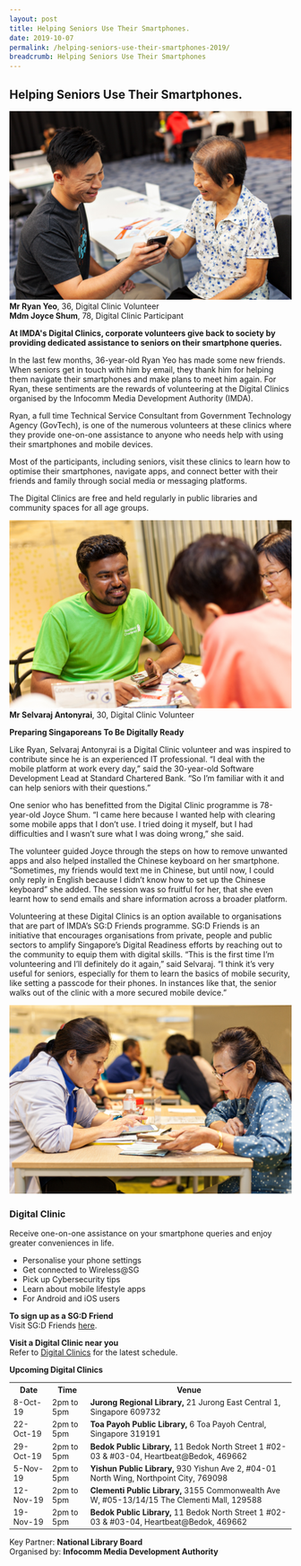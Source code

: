```yaml
---
layout: post
title: Helping Seniors Use Their Smartphones.
date: 2019-10-07
permalink: /helping-seniors-use-their-smartphones-2019/
breadcrumb: Helping Seniors Use Their Smartphones
---
```


## Helping Seniors Use Their Smartphones.<br>

![image1](/images/articles/helping-seniors-use-their-smartphones/helping-seniors-use-their-smartphones-1.jpg)
**Mr Ryan Yeo**, 36, Digital Clinic Volunteer<br>
**Mdm Joyce Shum**, 78, Digital Clinic Participant<br>

**At IMDA's Digital Clinics, corporate volunteers give back to society by providing dedicated assistance to seniors on their smartphone queries.**<br>

In the last few months, 36-year-old Ryan Yeo has made some new friends. When seniors get in touch with him by email, they thank him for helping them navigate their smartphones and make plans to meet him again. For Ryan, these sentiments are the rewards of volunteering at the Digital Clinics organised by the Infocomm Media Development Authority (IMDA).<br>  

Ryan, a full time Technical Service Consultant from Government Technology Agency (GovTech), is one of the numerous volunteers at these clinics where they provide one-on-one assistance to anyone who needs help with using their smartphones and mobile devices.<br>

Most of the participants, including seniors, visit these clinics to learn how to optimise their smartphones, navigate apps, and connect better with their friends and family through social media or messaging platforms.<br>

The Digital Clinics are free and held regularly in public libraries and community spaces for all age groups.<br>

![image2](/images/articles/helping-seniors-use-their-smartphones/helping-seniors-use-their-smartphones-2.jpg)
**Mr Selvaraj Antonyrai**, 30, Digital Clinic Volunteer<br>

**Preparing Singaporeans To Be Digitally Ready**<br>

Like Ryan, Selvaraj Antonyrai is a Digital Clinic volunteer and was inspired to contribute since he is an experienced IT professional. “I deal with the mobile platform at work every day,” said the 30-year-old Software Development Lead at Standard Chartered Bank. “So I’m familiar with it and can help seniors with their questions.” <br>

One senior who has benefitted from the Digital Clinic programme is 78-year-old Joyce Shum. “I came here because I wanted help with clearing some mobile apps that I don’t use. I tried doing it myself, but I had difficulties and I wasn’t sure what I was doing wrong,” she said.<br>

The volunteer guided Joyce through the steps on how to remove unwanted apps and also helped installed the Chinese keyboard on her smartphone. “Sometimes, my friends would text me in Chinese, but until now, I could only reply in English because I didn’t know how to set up the Chinese keyboard” she added. The session was so
fruitful for her, that she even learnt how to send emails and share information across a broader platform.<br>

Volunteering at these Digital Clinics is an option available to organisations that are part of IMDA’s SG:D Friends programme. SG:D Friends is an initiative that encourages organisations from private, people and public sectors to amplify Singapore’s Digital Readiness efforts by reaching out to the community to equip them with digital skills. “This is the first time I’m volunteering and I’ll definitely do it again,” said Selvaraj. “I think it’s very useful for seniors, especially for them to learn the basics of mobile security, like setting a passcode for their phones. In instances like that, the senior walks out of the clinic with a more secured mobile device.”<br>

![image3](/images/articles/helping-seniors-use-their-smartphones/helping-seniors-use-their-smartphones-3.jpg)

### Digital Clinic<br>
Receive one-on-one assistance on your smartphone queries and enjoy greater conveniences in life.<br>

* Personalise your phone settings
* Get connected to Wireless@SG
* Pick up Cybersecurity tips
*	Learn about mobile lifestyle apps
*	For Android and iOS users

**To sign up as a SG:D Friend**<br>
Visit SG:D Friends [here](/get-involved/sgd-friends/).<br>

**Visit a Digital Clinic near you**<br>
Refer to [Digital Clinics](/get-one-on-one-assistance/digital-clinics/) for the latest schedule.<br> 

**Upcoming Digital Clinics**<br>
<table>
  <tr><th><b>Date</b></th>
  <th><b>Time</b></th>
    <th><b>Venue</b></th></tr>
<tr>  
  <td>8-Oct-19</td>
  <td>2pm to 5pm</td>
  <td><b>Jurong Regional Library,</b> 21 Jurong East Central 1, Singapore 609732</td>
  </tr>
<tr>  
  <td>22-Oct-19</td>
  <td>2pm to 5pm</td>
  <td><b>Toa Payoh Public Library,</b> 6 Toa Payoh Central, Singapore 319191</td>
  </tr>
<tr>  
  <td>29-Oct-19</td>
  <td>2pm to 5pm</td>
  <td><b>Bedok Public Library,</b> 11 Bedok North Street 1 #02-03 & #03-04, Heartbeat@Bedok, 469662</td>
  </tr>
<tr>  
  <td>5-Nov-19</td>
  <td>2pm to 5pm</td>
  <td><b>Yishun Public Library,</b> 930 Yishun Ave 2, #04-01 North Wing, Northpoint City, 769098</td>
  </tr>
<tr>  
  <td>12-Nov-19</td>
  <td>2pm to 5pm</td>
  <td><b>Clementi Public Library,</b> 3155 Commonwealth Ave W, #05-13/14/15 The Clementi Mall, 129588</td>
  </tr>
<tr>  
  <td>19-Nov-19</td>
  <td>2pm to 5pm</td>
  <td><b>Bedok Public Library,</b> 11 Bedok North Street 1 #02-03 & #03-04, Heartbeat@Bedok, 469662</td>
  </tr>
</table>

Key Partner: **National Library Board**<br>
Organised by: **Infocomm Media Development Authority**
